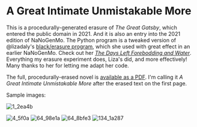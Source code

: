 # A Great Intimate Unmistakable More

This is a procedurally-generated erasure of *The Great Gatsby*, which entered the public domain in 2021. And it is also an entry into the 2021 edition of NaNoGenMo. The Python program is a tweaked version of @lizadaly's [black/erasure program](https://github.com/lizadaly/blackout), which she used with great effect in an earlier NaNoGenMo. Check out her [*The Days Left Forebodding and Water*](https://lizadaly.com/projects/blackout/lizadaly-blackout-nanogenmo-2016.pdf). Everything my erasure experiment does, Liza's did, and more effectively! Many thanks to her for letting me adapt her code.

The full, procedurally-erased novel is [available as a PDF](https://drive.google.com/file/d/1ZAdKopQP0nhhPblah_VQhzzmiDNWHxsx/view?usp=sharing). I'm calling it *A Great Intimate Unmistakable More* after the erased text on the first page.

Sample images:

![1_2ea4b](https://user-images.githubusercontent.com/1093156/144169535-2fcc348d-7ebc-4e32-864b-962f5e791d57.png)

![4_5f0a](https://user-images.githubusercontent.com/1093156/144169576-d57f2596-e822-4145-896d-2df876603123.png)
![64_98e1a](https://user-images.githubusercontent.com/1093156/144169698-faf8b07c-be49-4083-b3bf-71c8c62ee7f8.png)
![64_8bfe3](https://user-images.githubusercontent.com/1093156/144169763-dbf80c04-7c52-4fd2-96d1-ebf081a07473.png)
![134_1a287](https://user-images.githubusercontent.com/1093156/144169816-cf50c399-61b2-4eb9-885b-1e69ce486f30.png)
